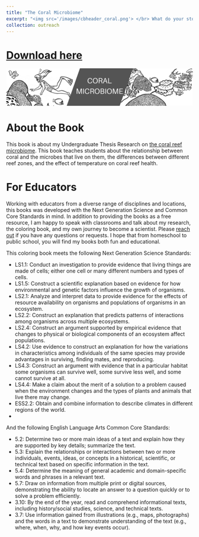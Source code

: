 ```yaml
---
title: "The Coral Microbiome"
excerpt: "<img src='/images/cbheader_coral.png'> </br> What do your stomach and a coral reefs have in common? Learn more about my research on the coral microbiome!"
collection: outreach
---
```

<head>
<!-- Global site tag (gtag.js) - Google Analytics -->
<script async src="https://www.googletagmanager.com/gtag/js?id=UA-174576010-1"></script>
<script>
  window.dataLayer = window.dataLayer || [];
  function gtag(){dataLayer.push(arguments);}
  gtag('js', new Date());

  gtag('config', 'UA-174576010-1');
</script>
</head>

# [Download here](/files/cb_coralmicrobiome.pdf)

<img src='/images/cbheader_coral.png'>

# About the Book
This book is about my Undergraduate Thesis Research on [the coral reef microbiome](https://www.sciencemaya.com/portfolio/2_coralmicrobiome/). This book teaches students about the relationship between coral and the microbes that live on them, the differences between different reef zones, and the effect of temperature on coral reef health.

# For Educators
Working with educators from a diverse range of disciplines and locations, this books was developed with the Next Generation Science and Common Core Standards in mind. In addition to providing the books as a free resource, I am happy to speak with classrooms and talk about my research, the coloring book, and my own journey to become a scientist. Please [reach out](mailto:maya_weissman@brown.edu) if you have any questions or requests. I hope that from homeschool to public school, you will find my books both fun and educational.

This coloring book meets the following Next Generation Science Standards:
* LS1.1: Conduct an investigation to provide evidence that living things are made of cells; either one cell or many different numbers and types of cells.
* LS1.5: Construct a scientific explanation based on evidence for how environmental and genetic factors influence the growth of organisms.
* LS2.1: Analyze and interpret data to provide evidence for the effects of resource availability on organisms and populations of organisms in an ecosystem.
* LS2.2: Construct an explanation that predicts patterns of interactions among organisms across multiple ecosystems.
* LS2.4: Construct an argument supported by empirical evidence that changes to physical or biological components of an ecosystem affect populations.
* LS4.2: Use evidence to construct an explanation for how the variations in characteristics among individuals of the same species may provide advantages in surviving, finding mates, and reproducing.
* LS4.3: Construct an argument with evidence that in a particular habitat some organisms can survive well, some survive less well, and some cannot survive at all.
* LS4.4: Make a claim about the merit of a solution to a problem caused when the environment changes and the types of plants and animals that live there may change.
* ESS2.2: Obtain and combine information to describe climates in different regions of the world.
* 

And the following English Language Arts Common Core Standards:
* 5.2: Determine two or more main ideas of a text and explain how they are supported by key details; summarize the text.
* 5.3: Explain the relationships or interactions between two or more individuals, events, ideas, or concepts in a historical, scientific, or technical text based on specific information in the text.
* 5.4: Determine the meaning of general academic and domain-specific words and phrases in a relevant text.
* 5.7: Draw on information from multiple print or digital sources, demonstrating the ability to locate an answer to a question quickly or to solve a problem efficiently.
* 3.10: By the end of the year, read and comprehend informational texts, including history/social studies, science, and technical texts.
* 3.7: Use information gained from illustrations (e.g., maps, photographs) and the words in a text to demonstrate understanding of the text (e.g., where, when, why, and how key events occur). 

